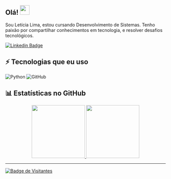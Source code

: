 ## Olá! <img src="https://raw.githubusercontent.com/aemmadi/aemmadi/master/wave.gif" width="30">

Sou Letícia Lima, estou cursando Desenvolvimento de Sistemas. Tenho paixão por compartilhar conhecimentos em tecnologia, e resolver desafios tecnológicos.
  
  [![Linkedin Badge](https://img.shields.io/badge/-leticia-lima-blue?style=flat-square&logo=Linkedin&logoColor=white&link=https://www.linkedin.com/in/leticia-lima-/)](https://www.linkedin.com/in/-leticia-lima-/)


 ## ⚡ Tecnologias que eu uso

![Python](https://img.shields.io/badge/-Python-black?style=flat-square&logo=Python)
![GitHub](https://img.shields.io/badge/-GitHub-181717?style=flat-square&logo=github)



## 📊 Estatísticas no GitHub

<div align="center">
  <a href="https://github.com/leticialima1">
  <img height="167em" src="https://github-readme-stats.vercel.app/api?username=leticialima1&show_icons=true&theme=tokyonight&include_all_commits=true&count_private=true"/>
  <img height="167em" src="https://github-readme-stats.vercel.app/api/top-langs/?username=leticialima1&layout=compact&langs_count=7&theme=tokyonight"/>
</div>

---

![Badge de Visitantes](https://visitor-badge.laobi.icu/badge?page_id=leticialima1.leticialima1)

